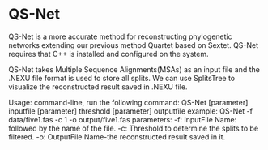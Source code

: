 # QS-Net
QS-Net is a more accurate method for reconstructing phylogenetic networks extending our previous method Quartet based on Sextet. 
QS-Net requires that C++ is installed and configured on the system.

QS-Net takes Multiple Sequence Alignments(MSAs) as an input file and the .NEXU file format is used to store all splits. We can use SplitsTree to visualize the reconstructed result saved in .NEXU file.

Usage: command-line, run the following command:
       QS-Net [parameter] inputfile [parameter] threshold [parameter] outputfile
  example: QS-Net -f data/five1.fas -c 1 -o output/five1.fas
  parameters:
       -f: InputFile Name: followed by the name of the file.
       -c: Threshold to determine the splits to be filtered.
			 -o: OutputFile Name-the reconstructed result saved in it.
       

  
